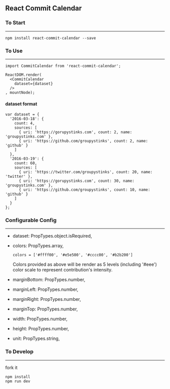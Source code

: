 ## React Commit Calendar

### To Start

* * *

```
npm install react-commit-calendar --save
```

### To Use

* * *

```
import CommitCalendar from 'react-commit-calendar';

ReactDOM.render(
  <CommitCalendar
    dataset={dataset}
  />
, mountNode);
```

#### dataset format

```
var dataset = {
  '2016-03-18': {
    count: 4,
    sources: [
      { uri: 'https://gorupystinks.com', count: 2, name: 'groupystinks.com' },
      { uri: 'https://github.com/groupystinks', count: 2, name: 'github' }
    ]
  },
  '2016-03-19': {
    count: 60,
    sources: [
      { uri: 'https://twitter.com/groupystinks', count: 20, name: 'twitter' },
      { uri: 'https://gorupystinks.com', count: 30, name: 'groupystinks.com' },
      { uri: 'https://github.com/groupystinks', count: 10, name: 'github' }
    ]
  }
};
```

### Configurable Config

* * *

- dataset: PropTypes.object.isRequired,
- colors: PropTypes.array,

  ```
  colors = ['#ffff00', '#e5e500', '#cccc00', '#b2b200']
  ```
  Colors provided as above will be render as 5 levels (including '#eee') color
  scale to represent contribution's intensity.

- marginBottom: PropTypes.number,
- marginLeft: PropTypes.number,
- marginRight: PropTypes.number,
- marginTop: PropTypes.number,

- width: PropTypes.number,
- height: PropTypes.number,

- unit: PropTypes.string,

### To Develop

* * *

fork it

```
npm install
npm run dev
```
